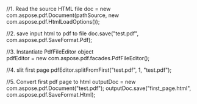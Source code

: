 
//1. Read the source HTML file
doc = new com.aspose.pdf.Document(pathSource, new com.aspose.pdf.HtmlLoadOptions());

//2. save input html to pdf to file
doc.save("test.pdf", com.aspose.pdf.SaveFormat.Pdf);

//3. Instantiate PdfFileEditor object  
pdfEditor = new com.aspose.pdf.facades.PdfFileEditor();

//4. slit first page
pdfEditor.splitFromFirst("test.pdf", 1, "test.pdf");

//5. Convert first pdf page to html
outputDoc = new com.aspose.pdf.Document("test.pdf");
outputDoc.save("first_page.html", com.aspose.pdf.SaveFormat.Html);
